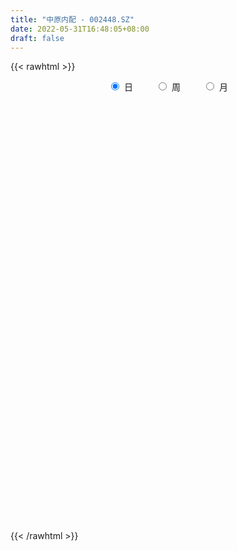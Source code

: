 ```yaml
---
title: "中原内配 - 002448.SZ"
date: 2022-05-31T16:48:05+08:00
draft: false
---
```

{{< rawhtml >}}
    <div style="text-align: center">
        <label style="padding: 1rem;"><input style="margin-right: .5rem" type="radio" name="period" value="D" checked onclick="period_change(this)">日</label>
        <label style="padding: 1rem;"><input style="margin-right: .5rem" type="radio" name="period" value="W" onclick="period_change(this)">周</label>
        <label style="padding: 1rem;"><input style="margin-right: .5rem" type="radio" name="period" value="M" onclick="period_change(this)">月</label>
    </div>
    <div id="chart" style="height: 700px;"></div> 
    <script type="text/javascript">
        const D_v = [170166.49,195827.39,157879.52,172459.67,117859.0,139018.5,114030.0,101860.5,233505.04,159998.0,133492.01,107976.0,160895.0,169553.25,97670.03,104440.75,107879.78,259539.83,250531.78,134798.5,343352.27,339233.82,234837.28,161392.0,109259.55,195795.0,212160.15,166323.0,152571.7,380926.62,392009.03,482786.5,294222.04,532251.53,398313.11,669943.08,460925.1,201376.27,438871.6,451390.33,309302.6,189848.89,170981.93,248637.83,503978.0,350108.5,267398.6,190591.0,193127.69,145007.78,122479.0,129875.55,122650.0,128114.05,209672.5,260903.0,601210.14,426996.46,417344.98,272239.68,202504.1,174500.78,193798.55,127656.3,142556.0,115694.5,182094.5,168351.0,146331.0,185793.83,204900.0,184841.0,235199.0,249228.0,274553.0,365503.5,319994.47,182629.27,169109.11,191088.05,200109.0,158191.5,144524.5,104704.55,234925.3,542250.72,412794.32,501688.99,600091.83,348655.0,191176.3,185017.0,366580.3,420137.27,332351.5,221972.49,294953.55,356985.61,330888.43,257566.04,403112.5,380706.9,410682.59,359201.38,249554.29,244769.48,233740.0,180556.0,201592.6,282300.22,318114.96,225234.51,206681.78,317977.37,497195.22,312613.12,349858.06,274100.0,256651.48,295832.59,368912.66,316415.0,608472.67,533112.5699999999,378337.65,382247.05,435776.49,515174.63,349670.93,237826.59,530743.1800000001,274659.6,282549.55,335192.33,429137.36,316127.3,232678.02,156386.04,192081.4,133759.3,126865.31,113869.28,84021.1,94392.5,130573.5,100690.5,258611.35,143333.5,125600.0,102598.99,65264.12,55869.03,86242.17,95228.5,123869.79,91477.78,71752.28,92516.0,58606.73,63494.99,65859.0,76861.53,57558.5,81428.81,78927.51,68807.1,116808.6,88641.0,51101.22,83834.02,53475.0,55923.5,65836.0,42438.52,52077.0,36015.0,39446.52,43608.6,35125.0,26414.0,34676.0,53650.5,42929.5,132282.5,71865.0,84909.53,153050.51,63188.53,76638.51,118414.51,61690.5,49221.77,71012.5,53171.14,86173.0,85284.14,44845.71,42994.29,32982.0,71087.07,50504.0,52553.0,55606.0,49803.0,34362.03,74160.93,42908.0,46523.5,31962.5,24887.79,29087.0,57168.14,50101.64,36879.95,42987.0,37807.0,49023.52,32445.5,105105.57,46408.0,55057.7,375853.5,278468.87,125500.82,125160.52,192188.25,151474.16,122071.0,213622.47,151266.5,187717.0,114284.45,107447.0,186814.5,142976.0,168886.5,149224.45,153502.0,86415.0,91175.0,92317.05,151033.5,118106.0,114961.0,148723.0,255941.56,191002.0,116122.0,116630.0,242094.62]
const D_histogram = [0.0,0.0043906553,0.0025118051,-0.000695848,-0.0033094245,0.002118008,-0.000244124,-0.0023545343,0.0089871749,0.0130907904,0.0149207883,0.0114305455,0.0148011093,0.0197534343,0.0235099243,0.0218757276,0.0112506977,0.0234419547,0.0211808767,0.0131224923,0.0222446459,0.0345863865,0.0335422354,0.0349353561,0.0230253944,0.0224944779,0.0156705792,0.0033098348,-0.0003936908,0.0066294159,0.0123343756,0.0245440901,0.0197132121,0.0235552321,0.0115183354,0.0309768875,0.0359003396,0.0352026128,0.0264707456,0.0239496444,0.0056154294,-0.0025365286,-0.0070642081,-0.012257694,-0.0182064821,-0.0434206368,-0.0582293887,-0.0656072201,-0.0716202639,-0.0654504318,-0.0633060466,-0.0540802088,-0.0446052876,-0.0315402123,-0.010456138,0.0101054227,0.044554818,0.0666560962,0.0822600121,0.076831621,0.0710935705,0.05828025,0.0275312641,0.0100640731,-0.007758275,-0.0191076791,-0.0155506365,-0.0085451346,-0.0035550289,0.0031092618,0.0047228696,0.0049899848,0.0114077117,-0.0054853242,-0.0035440231,0.0088322336,0.0136782947,0.0109666543,0.008102383,0.0020832452,-0.0087933998,-0.025315306,-0.0425372181,-0.0464345957,-0.0435848022,-0.0142198827,0.0117501341,0.045691299,0.0533891081,0.0332638709,0.018376876,0.0017680365,-0.0214351551,-0.0047485195,0.0086347735,0.0134827508,0.0120579121,0.0220648431,0.0227076999,0.0212249411,0.0369463628,0.0497791478,0.0504425691,0.0414141926,0.0209464863,0.0153938685,-0.0022522747,-0.0284627621,-0.0490296953,-0.0431714512,-0.058611542,-0.0679509113,-0.0696311243,-0.0547767641,-0.034679933,-0.0339696949,-0.0351595796,-0.0329306764,-0.0260480237,-0.0108063327,-0.000034196,0.013115485,0.0315033803,0.0240589885,0.0224568372,0.0226347628,0.0296110797,0.0321190005,0.0239634224,0.015240671,-0.0068167587,-0.0150004535,-0.0350849973,-0.0493705758,-0.0834107883,-0.1176474422,-0.1307990384,-0.1329382661,-0.1335036094,-0.1231759048,-0.1011758884,-0.0861842792,-0.0685167378,-0.0588764452,-0.0597440583,-0.0478708735,-0.023419895,-0.0101827268,-0.0078357467,-0.0092288156,-0.0026611872,-0.0003766415,0.0067625694,0.0133640447,0.0281864311,0.0339185593,0.0380425314,0.0300066474,0.0236365374,0.0205050912,0.0239882337,0.0249982397,0.0217955028,0.026281343,0.0238039991,0.0170378788,0.0002413752,-0.0117512018,-0.0149719035,-0.0335514342,-0.0396473121,-0.0489959376,-0.0431889875,-0.0306414964,-0.010628027,0.0060201143,0.0158434292,0.0119035373,0.0141946019,0.0170477722,0.0258084262,0.0281810562,0.0321047788,0.0469326611,0.0511181958,0.0553173348,0.0540733824,0.0519124782,0.0491718055,0.0537574629,0.0549140905,0.0524593228,0.040730177,0.0281772961,-0.0002524811,-0.0269318516,-0.0338233721,-0.0342556627,-0.043302229,-0.0661095989,-0.0662013946,-0.0550906933,-0.0431589522,-0.0357069492,-0.0269047858,-0.0131892341,-0.0053792929,0.0053519194,0.0109576155,0.0155846094,0.0199582733,0.0258129211,0.031591901,0.0395012124,0.0361157678,0.0372333237,0.0276281175,0.0251443517,0.032302474,0.0373969608,0.0402075276,0.0738946105,0.0892622504,0.0819277484,0.0701343899,0.0636628032,0.0332793554,0.0015506725,-0.0153215559,-0.038555248,-0.0478777661,-0.049159558,-0.0471368704,-0.0366598307,-0.0283693785,-0.0160757869,-0.0197498614,-0.016601952,-0.0239833974,-0.0190157053,-0.0135448301,0.0015581592,0.0123304464,0.0255391186,0.0203789412,0.0390292972,0.0357991043,0.0323440554,0.0282172951,0.0161634182]
const D_fast = [0.0,0.0054883191,0.0042374202,0.0008558051,-0.0025851276,0.003371807,0.0009486439,-0.0017504,0.011838103,0.019214416,0.024774611,0.0241420047,0.0312128458,0.0411035293,0.0507375005,0.0545722357,0.0467598802,0.0648116259,0.067845767,0.0630680057,0.0777513208,0.098739658,0.1060810657,0.1162080254,0.1100544124,0.1151471154,0.1122408615,0.1007075758,0.0969056274,0.1055860881,0.1143746418,0.1327203788,0.1328178037,0.1425486318,0.1333913189,0.160594093,0.17449263,0.1825955564,0.1804813755,0.1839476854,0.1670173278,0.1582312376,0.1519375061,0.1436795968,0.133179188,0.0971098742,0.0677437751,0.0439641387,0.0200460289,0.0098532531,-0.0038288734,-0.0081230878,-0.0097994884,-0.0046194663,0.0138505735,0.0369384899,0.0825265897,0.121291892,0.1574608109,0.1712403251,0.1832756672,0.1850324092,0.1611662394,0.1462150666,0.1264531498,0.1103268258,0.1099962093,0.1148654276,0.1189667761,0.1264083822,0.1292027074,0.1307173188,0.1399869736,0.1217226067,0.122777902,0.1373622171,0.1456278518,0.145657875,0.1448191994,0.139320873,0.126245878,0.1033951454,0.0755389287,0.0600329022,0.0519864951,0.077796444,0.1067039943,0.152067984,0.1731130701,0.1613038006,0.1510110247,0.1348441943,0.1062822139,0.1217817197,0.1373237061,0.1455423711,0.1471320104,0.1626551522,0.1689749339,0.1727984104,0.1977564229,0.2230339948,0.2363080583,0.2376332299,0.2224021452,0.2206979946,0.2024887826,0.1691626048,0.1363382478,0.131403629,0.1013106527,0.0749835556,0.0558955615,0.0570557307,0.0684825786,0.0607003929,0.0507206134,0.0447168475,0.0450874942,0.0576276021,0.0683911897,0.084819742,0.1110834824,0.1096538377,0.1136658956,0.119502512,0.1338815988,0.1444192697,0.1422545472,0.1373419635,0.1135803442,0.101646536,0.0727907429,0.0461625204,-0.0087303892,-0.0723789036,-0.1182302594,-0.1536040537,-0.1875452993,-0.2080115709,-0.2113055265,-0.2178599872,-0.2173216303,-0.2224004489,-0.2382040766,-0.2382986102,-0.2197026054,-0.209011119,-0.2086230755,-0.2123233483,-0.2064210168,-0.2042306315,-0.1954007782,-0.1854582917,-0.1635892976,-0.1493775295,-0.1357429246,-0.1362771467,-0.1367381224,-0.1347432957,-0.1252630948,-0.1180035289,-0.1157573901,-0.1047012142,-0.1012275582,-0.1037342089,-0.1204703687,-0.1354007462,-0.1423644237,-0.1693318129,-0.1853395189,-0.2069371287,-0.2119274256,-0.2070403086,-0.1896838459,-0.171530676,-0.1577465039,-0.1587105114,-0.1528707964,-0.145755683,-0.1305429225,-0.1211250284,-0.1091751111,-0.0826140635,-0.0656489798,-0.0476205072,-0.035346114,-0.0245288986,-0.0149766199,0.0030484032,0.0179335535,0.0285936165,0.0270470149,0.021538458,-0.0069544394,-0.0403667728,-0.0557141364,-0.0647103427,-0.0845824663,-0.1239172358,-0.1405593802,-0.1432213523,-0.1420793492,-0.1435540835,-0.1414781165,-0.1310598733,-0.1245947554,-0.1125255633,-0.1041804633,-0.095657317,-0.0862940848,-0.0739862068,-0.0603092515,-0.042524637,-0.0368811397,-0.0264552528,-0.0291534297,-0.0253511076,-0.0101173668,0.0043263603,0.017188809,0.0693495445,0.107032747,0.120180182,0.1259204211,0.1353645352,0.1133009262,0.0819599115,0.0612572941,0.0283847899,0.0070928304,-0.0064788511,-0.016240381,-0.014928299,-0.0137301914,-0.0054555465,-0.0140670864,-0.015069665,-0.0284469598,-0.028233194,-0.0261485264,-0.0106559973,0.0031989016,0.0227923534,0.0227269113,0.0511345916,0.0568541748,0.0614851397,0.0644127032,0.0563996809]
const D_slow = [0.0,0.0010976638,0.0017256151,0.0015516531,0.000724297,0.001253799,0.001192768,0.0006041344,0.0028509281,0.0061236257,0.0098538227,0.0127114591,0.0164117365,0.021350095,0.0272275761,0.032696508,0.0355091825,0.0413696711,0.0466648903,0.0499455134,0.0555066749,0.0641532715,0.0725388303,0.0812726694,0.087029018,0.0926526374,0.0965702822,0.097397741,0.0972993182,0.0989566722,0.1020402661,0.1081762887,0.1131045917,0.1189933997,0.1218729835,0.1296172054,0.1385922903,0.1473929435,0.1540106299,0.159998041,0.1614018984,0.1607677662,0.1590017142,0.1559372907,0.1513856702,0.140530511,0.1259731638,0.1095713588,0.0916662928,0.0753036849,0.0594771732,0.045957121,0.0348057991,0.0269207461,0.0243067115,0.0268330672,0.0379717717,0.0546357958,0.0752007988,0.0944087041,0.1121820967,0.1267521592,0.1336349752,0.1361509935,0.1342114248,0.129434505,0.1255468458,0.1234105622,0.122521805,0.1232991204,0.1244798378,0.125727334,0.1285792619,0.1272079309,0.1263219251,0.1285299835,0.1319495572,0.1346912207,0.1367168165,0.1372376278,0.1350392778,0.1287104513,0.1180761468,0.1064674979,0.0955712973,0.0920163267,0.0949538602,0.1063766849,0.119723962,0.1280399297,0.1326341487,0.1330761578,0.127717369,0.1265302392,0.1286889326,0.1320596203,0.1350740983,0.1405903091,0.146267234,0.1515734693,0.16081006,0.173254847,0.1858654892,0.1962190374,0.2014556589,0.2053041261,0.2047410574,0.1976253669,0.1853679431,0.1745750802,0.1599221947,0.1429344669,0.1255266858,0.1118324948,0.1031625116,0.0946700878,0.0858801929,0.0776475239,0.0711355179,0.0684339348,0.0684253857,0.071704257,0.0795801021,0.0855948492,0.0912090585,0.0968677492,0.1042705191,0.1123002692,0.1182911248,0.1221012926,0.1203971029,0.1166469895,0.1078757402,0.0955330962,0.0746803992,0.0452685386,0.012568779,-0.0206657875,-0.0540416899,-0.0848356661,-0.1101296382,-0.131675708,-0.1488048924,-0.1635240037,-0.1784600183,-0.1904277367,-0.1962827104,-0.1988283921,-0.2007873288,-0.2030945327,-0.2037598295,-0.2038539899,-0.2021633476,-0.1988223364,-0.1917757286,-0.1832960888,-0.173785456,-0.1662837941,-0.1603746598,-0.155248387,-0.1492513285,-0.1430017686,-0.1375528929,-0.1309825572,-0.1250315574,-0.1207720877,-0.1207117439,-0.1236495444,-0.1273925202,-0.1357803788,-0.1456922068,-0.1579411912,-0.1687384381,-0.1763988122,-0.1790558189,-0.1775507903,-0.173589933,-0.1706140487,-0.1670653982,-0.1628034552,-0.1563513486,-0.1493060846,-0.1412798899,-0.1295467246,-0.1167671757,-0.102937842,-0.0894194964,-0.0764413768,-0.0641484254,-0.0507090597,-0.0369805371,-0.0238657064,-0.0136831621,-0.0066388381,-0.0067019584,-0.0134349212,-0.0218907643,-0.03045468,-0.0412802372,-0.0578076369,-0.0743579856,-0.0881306589,-0.098920397,-0.1078471343,-0.1145733307,-0.1178706392,-0.1192154625,-0.1178774826,-0.1151380788,-0.1112419264,-0.1062523581,-0.0997991278,-0.0919011526,-0.0820258495,-0.0729969075,-0.0636885766,-0.0567815472,-0.0504954593,-0.0424198408,-0.0330706006,-0.0230187187,-0.004545066,0.0177704966,0.0382524337,0.0557860311,0.0717017319,0.0800215708,0.0804092389,0.07657885,0.0669400379,0.0549705964,0.0426807069,0.0308964893,0.0217315317,0.0146391871,0.0106202403,0.005682775,0.001532287,-0.0044635624,-0.0092174887,-0.0126036962,-0.0122141564,-0.0091315448,-0.0027467652,0.0023479701,0.0121052944,0.0210550705,0.0291410843,0.0361954081,0.0402362627]
const D_data = [['2021-05-20', 5.613, 5.6818, 5.5835, 5.7506],['2021-05-21', 5.6818, 5.7506, 5.6032, 5.7801],['2021-05-24', 5.7113, 5.6818, 5.6523, 5.7506],['2021-05-25', 5.6622, 5.6523, 5.5639, 5.731],['2021-05-26', 5.6917, 5.6425, 5.6032, 5.7015],['2021-05-27', 5.6818, 5.7506, 5.613, 5.7703],['2021-05-28', 5.7408, 5.6622, 5.6425, 5.7605],['2021-05-31', 5.6327, 5.6523, 5.6032, 5.7211],['2021-06-01', 5.6523, 5.8489, 5.6032, 5.9276],['2021-06-02', 5.8391, 5.8096, 5.7703, 5.8883],['2021-06-03', 5.8391, 5.8096, 5.7605, 5.9079],['2021-06-04', 5.7998, 5.7506, 5.7015, 5.8195],['2021-06-07', 5.7605, 5.8489, 5.6917, 5.8981],['2021-06-08', 5.8489, 5.9079, 5.8195, 5.9767],['2021-06-09', 5.9276, 5.9374, 5.8489, 5.9571],['2021-06-10', 5.8883, 5.8981, 5.8195, 5.9472],['2021-06-11', 5.8981, 5.7703, 5.7605, 5.9472],['2021-06-15', 5.82, 6.08, 5.72, 6.16],['2021-06-16', 6.08, 5.95, 5.92, 6.21],['2021-06-17', 6.02, 5.87, 5.83, 6.04],['2021-06-18', 5.84, 6.11, 5.81, 6.21],['2021-06-21', 6.2, 6.24, 6.12, 6.38],['2021-06-22', 6.22, 6.14, 6.09, 6.29],['2021-06-23', 6.18, 6.21, 6.08, 6.25],['2021-06-24', 6.15, 6.05, 6.04, 6.17],['2021-06-25', 6.06, 6.19, 6.01, 6.25],['2021-06-28', 6.24, 6.12, 6.05, 6.25],['2021-06-29', 6.1, 6.02, 6.0, 6.17],['2021-06-30', 6.02, 6.1, 5.96, 6.12],['2021-07-01', 6.09, 6.26, 6.05, 6.36],['2021-07-02', 6.23, 6.3, 6.12, 6.41],['2021-07-05', 6.43, 6.46, 6.31, 6.64],['2021-07-06', 6.38, 6.3, 6.19, 6.38],['2021-07-07', 6.26, 6.44, 6.22, 6.55],['2021-07-08', 6.41, 6.25, 6.16, 6.51],['2021-07-09', 6.22, 6.7, 6.18, 6.77],['2021-07-12', 6.65, 6.63, 6.57, 6.87],['2021-07-13', 6.57, 6.62, 6.53, 6.69],['2021-07-14', 6.57, 6.54, 6.37, 6.76],['2021-07-15', 6.51, 6.63, 6.45, 6.73],['2021-07-16', 6.55, 6.41, 6.39, 6.57],['2021-07-19', 6.42, 6.49, 6.36, 6.51],['2021-07-20', 6.42, 6.52, 6.39, 6.55],['2021-07-21', 6.49, 6.5, 6.43, 6.57],['2021-07-22', 6.57, 6.47, 6.43, 6.8],['2021-07-23', 6.47, 6.14, 6.04, 6.51],['2021-07-26', 6.14, 6.14, 6.01, 6.23],['2021-07-27', 6.13, 6.14, 6.1, 6.28],['2021-07-28', 6.12, 6.08, 5.94, 6.21],['2021-07-29', 6.12, 6.19, 6.07, 6.2],['2021-07-30', 6.14, 6.12, 6.05, 6.22],['2021-08-02', 6.08, 6.2, 6.08, 6.23],['2021-08-03', 6.19, 6.22, 6.16, 6.34],['2021-08-04', 6.22, 6.3, 6.19, 6.34],['2021-08-05', 6.3, 6.48, 6.28, 6.5],['2021-08-06', 6.49, 6.59, 6.38, 6.61],['2021-08-09', 6.58, 6.94, 6.58, 7.1],['2021-08-10', 6.88, 6.99, 6.8, 7.09],['2021-08-11', 7.0, 7.08, 6.91, 7.35],['2021-08-12', 7.13, 6.92, 6.8, 7.13],['2021-08-13', 6.92, 6.96, 6.85, 7.03],['2021-08-16', 6.9, 6.89, 6.83, 7.0],['2021-08-17', 6.97, 6.6, 6.59, 6.97],['2021-08-18', 6.6, 6.67, 6.59, 6.7],['2021-08-19', 6.7, 6.59, 6.5, 6.7],['2021-08-20', 6.62, 6.6, 6.49, 6.65],['2021-08-23', 6.61, 6.77, 6.58, 6.8],['2021-08-24', 6.77, 6.85, 6.76, 6.96],['2021-08-25', 6.85, 6.87, 6.77, 6.91],['2021-08-26', 6.85, 6.94, 6.82, 7.02],['2021-08-27', 6.91, 6.92, 6.87, 7.1],['2021-08-30', 6.88, 6.93, 6.86, 6.99],['2021-08-31', 6.93, 7.05, 6.79, 7.07],['2021-09-01', 7.05, 6.75, 6.71, 7.08],['2021-09-02', 6.82, 6.96, 6.68, 7.25],['2021-09-03', 6.92, 7.15, 6.9, 7.24],['2021-09-06', 7.2, 7.13, 7.03, 7.45],['2021-09-07', 7.13, 7.07, 7.0, 7.13],['2021-09-08', 7.08, 7.08, 7.01, 7.13],['2021-09-09', 7.02, 7.04, 6.89, 7.08],['2021-09-10', 7.04, 6.95, 6.95, 7.18],['2021-09-13', 6.91, 6.81, 6.79, 6.93],['2021-09-14', 6.82, 6.7, 6.68, 6.89],['2021-09-15', 6.68, 6.79, 6.63, 6.86],['2021-09-16', 6.81, 6.85, 6.78, 7.1],['2021-09-17', 6.86, 7.26, 6.86, 7.32],['2021-09-22', 7.26, 7.38, 7.2, 7.47],['2021-09-23', 7.4, 7.68, 7.38, 7.81],['2021-09-24', 7.63, 7.52, 7.5, 8.04],['2021-09-27', 7.73, 7.19, 7.03, 7.73],['2021-09-28', 7.29, 7.2, 7.02, 7.29],['2021-09-29', 7.1, 7.12, 6.96, 7.27],['2021-09-30', 7.09, 6.94, 6.9, 7.3],['2021-10-08', 6.93, 7.43, 6.93, 7.43],['2021-10-11', 7.41, 7.49, 7.3, 7.66],['2021-10-12', 7.48, 7.46, 7.31, 7.67],['2021-10-13', 7.46, 7.42, 7.3, 7.64],['2021-10-14', 7.35, 7.62, 7.21, 7.63],['2021-10-15', 7.56, 7.57, 7.33, 7.66],['2021-10-18', 7.56, 7.58, 7.49, 7.65],['2021-10-19', 7.58, 7.88, 7.57, 7.92],['2021-10-20', 7.84, 7.98, 7.69, 8.01],['2021-10-21', 7.97, 7.93, 7.82, 8.1],['2021-10-22', 7.88, 7.85, 7.71, 8.02],['2021-10-25', 7.76, 7.68, 7.57, 7.82],['2021-10-26', 7.68, 7.84, 7.63, 7.88],['2021-10-27', 7.78, 7.66, 7.58, 7.84],['2021-10-28', 7.63, 7.45, 7.35, 7.74],['2021-10-29', 7.47, 7.39, 7.29, 7.61],['2021-11-01', 7.39, 7.67, 7.29, 7.7],['2021-11-02', 7.64, 7.36, 7.19, 7.72],['2021-11-03', 7.38, 7.34, 7.09, 7.43],['2021-11-04', 7.33, 7.37, 7.25, 7.44],['2021-11-05', 7.37, 7.58, 7.29, 7.65],['2021-11-08', 7.74, 7.72, 7.43, 7.91],['2021-11-09', 7.61, 7.52, 7.49, 7.71],['2021-11-10', 7.52, 7.48, 7.23, 7.73],['2021-11-11', 7.4, 7.51, 7.37, 7.6],['2021-11-12', 7.49, 7.58, 7.4, 7.61],['2021-11-15', 7.6, 7.74, 7.58, 7.76],['2021-11-16', 7.7, 7.76, 7.64, 7.87],['2021-11-17', 7.72, 7.87, 7.66, 7.9],['2021-11-18', 7.86, 8.05, 7.82, 8.22],['2021-11-19', 7.99, 7.79, 7.35, 7.99],['2021-11-22', 7.7, 7.87, 7.52, 7.88],['2021-11-23', 7.84, 7.92, 7.76, 7.99],['2021-11-24', 7.9, 8.06, 7.85, 8.15],['2021-11-25', 8.02, 8.07, 7.91, 8.3],['2021-11-26', 7.98, 7.96, 7.81, 8.16],['2021-11-29', 7.83, 7.94, 7.78, 8.0],['2021-11-30', 7.99, 7.71, 7.59, 8.14],['2021-12-01', 7.7, 7.81, 7.68, 7.9],['2021-12-02', 7.75, 7.58, 7.57, 7.93],['2021-12-03', 7.61, 7.54, 7.48, 7.78],['2021-12-06', 7.5, 7.12, 7.05, 7.55],['2021-12-07', 7.12, 6.86, 6.81, 7.26],['2021-12-08', 6.88, 6.9, 6.85, 7.03],['2021-12-09', 6.91, 6.89, 6.87, 6.98],['2021-12-10', 6.88, 6.79, 6.78, 6.95],['2021-12-13', 6.79, 6.84, 6.77, 6.86],['2021-12-14', 6.85, 6.97, 6.8, 6.97],['2021-12-15', 6.98, 6.89, 6.88, 7.0],['2021-12-16', 6.87, 6.93, 6.84, 6.93],['2021-12-17', 6.93, 6.83, 6.83, 6.93],['2021-12-20', 6.8, 6.65, 6.63, 6.86],['2021-12-21', 6.65, 6.77, 6.61, 6.78],['2021-12-22', 6.9, 6.97, 6.89, 7.19],['2021-12-23', 6.85, 6.89, 6.83, 6.96],['2021-12-24', 6.89, 6.76, 6.75, 6.95],['2021-12-27', 6.7, 6.68, 6.55, 6.73],['2021-12-28', 6.65, 6.76, 6.62, 6.77],['2021-12-29', 6.76, 6.7, 6.69, 6.77],['2021-12-30', 6.7, 6.76, 6.68, 6.82],['2021-12-31', 6.76, 6.77, 6.74, 6.83],['2022-01-04', 6.78, 6.92, 6.77, 6.93],['2022-01-05', 6.91, 6.86, 6.7, 6.91],['2022-01-06', 6.86, 6.87, 6.81, 6.9],['2022-01-07', 6.87, 6.71, 6.7, 6.91],['2022-01-10', 6.71, 6.69, 6.61, 6.74],['2022-01-11', 6.7, 6.7, 6.69, 6.81],['2022-01-12', 6.71, 6.78, 6.7, 6.8],['2022-01-13', 6.79, 6.76, 6.74, 6.84],['2022-01-14', 6.75, 6.7, 6.68, 6.79],['2022-01-17', 6.68, 6.8, 6.67, 6.81],['2022-01-18', 6.81, 6.72, 6.69, 6.85],['2022-01-19', 6.69, 6.64, 6.62, 6.75],['2022-01-20', 6.64, 6.44, 6.41, 6.66],['2022-01-21', 6.4, 6.4, 6.28, 6.49],['2022-01-24', 6.41, 6.44, 6.32, 6.47],['2022-01-25', 6.48, 6.15, 6.14, 6.48],['2022-01-26', 6.2, 6.19, 6.1, 6.23],['2022-01-27', 6.16, 6.05, 6.04, 6.19],['2022-01-28', 6.08, 6.17, 6.03, 6.22],['2022-02-07', 6.24, 6.25, 6.18, 6.3],['2022-02-08', 6.23, 6.39, 6.2, 6.4],['2022-02-09', 6.35, 6.42, 6.35, 6.43],['2022-02-10', 6.39, 6.39, 6.34, 6.42],['2022-02-11', 6.39, 6.22, 6.21, 6.39],['2022-02-14', 6.22, 6.28, 6.19, 6.34],['2022-02-15', 6.32, 6.29, 6.23, 6.32],['2022-02-16', 6.3, 6.39, 6.3, 6.39],['2022-02-17', 6.37, 6.34, 6.29, 6.41],['2022-02-18', 6.3, 6.38, 6.26, 6.39],['2022-02-21', 6.3, 6.58, 6.26, 6.6],['2022-02-22', 6.58, 6.52, 6.48, 6.58],['2022-02-23', 6.57, 6.57, 6.49, 6.62],['2022-02-24', 6.55, 6.54, 6.42, 6.65],['2022-02-25', 6.6, 6.55, 6.52, 6.63],['2022-02-28', 6.6, 6.56, 6.47, 6.62],['2022-03-01', 6.6, 6.69, 6.55, 6.74],['2022-03-02', 6.67, 6.7, 6.64, 6.72],['2022-03-03', 6.71, 6.69, 6.67, 6.77],['2022-03-04', 6.69, 6.57, 6.53, 6.69],['2022-03-07', 6.54, 6.52, 6.5, 6.59],['2022-03-08', 6.52, 6.22, 6.21, 6.54],['2022-03-09', 6.23, 6.08, 5.86, 6.26],['2022-03-10', 6.18, 6.21, 6.17, 6.24],['2022-03-11', 6.14, 6.24, 6.02, 6.25],['2022-03-14', 6.2, 6.07, 6.07, 6.24],['2022-03-15', 6.08, 5.76, 5.75, 6.1],['2022-03-16', 5.86, 5.92, 5.72, 5.95],['2022-03-17', 5.99, 6.03, 5.99, 6.12],['2022-03-18', 6.0, 6.05, 5.96, 6.09],['2022-03-21', 6.08, 6.0, 5.95, 6.09],['2022-03-22', 6.01, 6.02, 5.94, 6.06],['2022-03-23', 6.02, 6.11, 5.95, 6.17],['2022-03-24', 6.06, 6.07, 6.05, 6.16],['2022-03-25', 6.05, 6.14, 6.05, 6.14],['2022-03-28', 6.13, 6.11, 6.06, 6.14],['2022-03-29', 6.12, 6.12, 6.09, 6.15],['2022-03-30', 6.12, 6.14, 6.1, 6.15],['2022-03-31', 6.14, 6.19, 6.09, 6.23],['2022-04-01', 6.18, 6.23, 6.17, 6.29],['2022-04-06', 6.24, 6.31, 6.21, 6.32],['2022-04-07', 6.3, 6.2, 6.19, 6.3],['2022-04-08', 6.2, 6.27, 6.11, 6.28],['2022-04-11', 6.25, 6.13, 6.1, 6.33],['2022-04-12', 6.15, 6.2, 6.06, 6.23],['2022-04-13', 6.2, 6.35, 6.17, 6.44],['2022-04-14', 6.36, 6.38, 6.32, 6.4],['2022-04-15', 6.36, 6.4, 6.29, 6.46],['2022-04-18', 6.41, 6.93, 6.41, 6.97],['2022-04-19', 6.93, 6.9, 6.73, 6.94],['2022-04-20', 6.81, 6.71, 6.69, 6.89],['2022-04-21', 6.71, 6.67, 6.58, 6.81],['2022-04-22', 6.59, 6.75, 6.52, 6.76],['2022-04-25', 6.69, 6.4, 6.3, 6.72],['2022-04-26', 6.41, 6.24, 5.88, 6.49],['2022-04-27', 6.17, 6.3, 5.85, 6.36],['2022-04-28', 6.3, 6.1, 5.91, 6.3],['2022-04-29', 5.99, 6.16, 5.96, 6.26],['2022-05-05', 6.08, 6.2, 6.04, 6.23],['2022-05-06', 6.08, 6.21, 5.99, 6.21],['2022-05-09', 6.61, 6.32, 6.2, 6.61],['2022-05-10', 6.3, 6.32, 6.2, 6.34],['2022-05-11', 6.28, 6.41, 6.26, 6.5],['2022-05-12', 6.36, 6.22, 6.16, 6.44],['2022-05-13', 6.21, 6.29, 6.02, 6.33],['2022-05-16', 6.35, 6.13, 6.11, 6.36],['2022-05-17', 6.06, 6.26, 6.06, 6.29],['2022-05-18', 6.26, 6.28, 6.22, 6.34],['2022-05-19', 6.17, 6.45, 6.11, 6.47],['2022-05-20', 6.49, 6.47, 6.42, 6.55],['2022-05-23', 6.47, 6.58, 6.46, 6.63],['2022-05-24', 6.55, 6.39, 6.36, 6.67],['2022-05-25', 6.44, 6.75, 6.4, 6.77],['2022-05-26', 6.69, 6.55, 6.55, 6.78],['2022-05-27', 6.57, 6.56, 6.47, 6.61],['2022-05-30', 6.55, 6.56, 6.49, 6.61],['2022-05-31', 6.81, 6.44, 6.36, 6.81]]
const W_v = [380393.33,266479.82,289437.15,247762.38,300855.12,389129.47,332538.54,445334.04,914814.9600000001,506544.75,274461.81,476569.6600000001,253676.68,202378.67,236321.24,191637.77,253183.54,225550.6,124512.9,150573.56,187210.55,120549.1,97164.95,104946.87,180948.05,135131.29,171150.44,142201.19,164410.29,174631.36,40878.06,443594.93,378228.65,263002.99,209150.6,145371.35,102894.75,116787.9,155287.17,114930.15,52556.99,102377.38,101788.71,145697.52,111262.85,91340.92,126093.64,122883.8,84124.6,76265.86,77200.21,173334.05,146627.7,96202.56,86236.65,61141.9,78178.28,33360.0,49220.43,92071.18,615942.72,342331.78,202856.07,192878.02,113423.1,105813.5,229764.02,296088.92,263133.39,106996.63,708985.3500000001,328418.16,263615.73,260232.65,148177.14,379649.5699999999,240551.67,245916.28,193360.5,249117.76,477892.01,709152.3700000001,794057.28,700739.0700000001,523740.01,420162.58,791942.2,1002109.58,470488.23,358936.22,94871.28,270194.92,208473.85,138619.19,120623.09,116198.47,143948.85,181488.77,150528.37,167349.99,99140.22,76896.61,63798.89,96460.76,107078.98,63474.2,77860.68,276273.05,151347.0,130653.71,153332.17,301789.8199999999,16358.0,60440.5,484312.89,993283.13,311856.64,167249.65,166492.92,135571.47,74857.6,779443.8700000001,591554.39,501856.13,273215.58,243920.74,867666.3100000001,664952.13,262989.95,318923.86,303908.65,398620.66,1571237.24,538411.28,398373.9,526029.3200000001,832032.6599999999,248749.48,270889.09,150621.7,169257.32,173618.37,123573.9,222075.57,317079.93,133423.33,931077.21,2316345.4500000002,502297.51,224720.0,399704.4300000001,972899.6,730110.78,813717.75,1008017.75,921410.1699999999,2427355.9099999997,1165235.6600000001,572011.1900000001,390774.71,403683.4,204947.26,170019.16,59006.83,39087.0,309743.76,386289.34,463422.81,598200.9,367497.87,684777.9099999999,695558.6200000001,584294.51,392917.51,218018.89,256776.98,269640.72,314603.85,279622.1,228917.56,179865.92,173641.12,65996.28,78778.78,210991.4,194692.43,604160.4399999999,622666.9,208191.38,286901.38,355687.23,671885.12,2155974.1399999997,807019.16,187753.53,807234.9299999999,882521.7000000001,701246.6899999999,736831.55,640438.8100000001,988222.38,1040517.65,1303990.5,2377516.2600000002,1861865.8999999999,1463555.1499999999,918604.0700000001,851215.1,1920295.3600000001,754206.1299999999,887470.33,1309324.5,1062929.8999999999,1184596.5699999998,1514575.1400000001,1091428.6000000001,420137.27,1537151.5799999998,1811269.4100000001,1110212.3700000001,1350308.8399999999,1690417.8799999999,2122745.4899999998,2061206.7499999998,1660971.25,1326410.1199999999,552907.49,758808.85,405202.81,379615.85,322380.75,434613.02,310169.74,213585.64,192795.0,505296.0700000001,376977.79,312468.28,262732.07,247757.46,193207.07,117673.95,288040.29,1097171.96,826151.13,221731.45,801403.45,539046.55,826749.5600000001,358724.62]
const W_histogram = [0.0,0.0047863248,0.0039379317,-0.0105792302,0.0006193059,0.0112016172,0.0250038564,0.0442301978,0.0932657518,0.0965797104,0.0804214421,0.0742541855,0.0344192842,0.015575793,-0.0340285819,-0.0499789712,-0.0761901378,-0.1288297187,-0.1459180149,-0.1640202095,-0.1521300425,-0.1552093213,-0.1396441896,-0.1122908891,-0.0930795569,-0.0827658256,-0.0574360036,-0.0526092585,-0.0374348257,-0.03025028,-0.0182024028,0.0280082492,0.0704133396,0.0799253019,0.0484008869,0.0453474846,0.0314779211,0.0186574236,-0.0036356501,-0.0283022444,-0.0351470363,-0.0381619184,-0.0283651097,-0.0241399169,-0.0546908698,-0.092746956,-0.1225347226,-0.1650380646,-0.1674369469,-0.1681233787,-0.1403288187,-0.1169054798,-0.0844389891,-0.0684525521,-0.0598271413,-0.0512811368,-0.0346218872,-0.0191282181,-0.0172782204,-0.0197807727,-0.0157411297,-0.0193023231,-0.0462167249,-0.0413309771,-0.0294261982,-0.0136790265,-0.0017742431,0.027128164,0.0268614839,0.0289099564,0.0619752771,0.0725484168,0.063447755,0.0538802489,0.0553244583,0.0743943783,0.0766348234,0.0801728852,0.0744494,0.0855023601,0.1044837578,0.129626442,0.15519225,0.1732666694,0.1731587294,0.1618717012,0.1868966517,0.1801406876,0.174647162,0.1291702165,0.0843919812,0.0306748347,-0.0174048897,-0.0472465978,-0.0627724988,-0.0799004166,-0.084807963,-0.0652234669,-0.0602985907,-0.0428316497,-0.039611182,-0.0325713176,-0.0308543285,-0.0287791105,-0.0370333238,-0.0481559437,-0.0461650264,-0.0341032337,-0.0125759759,0.0069940212,0.0143972934,0.0137601736,0.0111679218,0.0105558239,0.0767080902,0.061776345,0.0405520655,0.0232005141,0.007275938,-0.0050789344,-0.011448372,0.0097786349,0.0119401659,0.0248771697,0.0283828956,0.0374712631,0.067423272,0.072262989,0.0516716935,0.0173340724,-0.00654522,-0.0077714998,-0.015113439,0.0050312809,-0.0013063435,0.0113199683,0.0060950147,-0.0069699823,-0.0118803286,-0.0163472625,-0.0171696946,-0.0168636398,-0.0139707855,-0.0077256691,-0.0083428659,-0.0045498011,0.0438429929,0.0389362959,0.0298982205,0.0186763238,0.0216859404,0.0409325007,0.0360112117,0.0449762359,0.0614406658,0.087250313,0.1217561711,0.1157133502,0.0899563066,0.0623946921,0.0281059331,0.0107857686,-0.0194895149,-0.0380525175,-0.0388143148,-0.0220106029,-0.0151049189,-0.004060394,0.0190406953,0.0183350369,0.0378282149,0.0281004441,0.0174406559,-0.0171201472,-0.035958923,-0.0545314691,-0.0511431873,-0.0641605116,-0.0753425828,-0.0852418623,-0.0942493059,-0.1070332159,-0.1043264481,-0.083039607,-0.0610658998,-0.0346583266,-0.001129164,0.0049994186,-0.0001119221,0.0124676634,0.027298204,0.0395537293,0.0475864397,0.0367628244,0.0284014104,0.0332461878,0.0498038461,0.0520253501,0.0563091621,0.0571484108,0.0760760787,0.0886021578,0.0981717948,0.1236701043,0.1134994762,0.0825230753,0.0558961823,0.064534559,0.0882948317,0.0734995269,0.0785424184,0.0898325465,0.0768001324,0.0815779661,0.0938916404,0.0564622948,0.0579733073,0.061343857,0.0744978966,0.0456996147,0.0334934067,0.0201249645,0.0200846927,0.0258018874,-0.0028831836,-0.0726804671,-0.1140055921,-0.1420786897,-0.1549447958,-0.1617190777,-0.1607605295,-0.1731461585,-0.1883845127,-0.1863137677,-0.1660579767,-0.134449337,-0.106648141,-0.1047838712,-0.110100796,-0.1015201444,-0.0844471882,-0.0659448236,-0.0416225667,-0.0007927746,-0.0117435416,-0.0137052317,-0.0079841407,0.0086524235,0.0254951683,0.0281244004]
const W_fast = [0.0,0.005982906,0.0061189958,-0.0110429737,0.000310389,0.0136931045,0.0337463079,0.0640301987,0.1363821907,0.1638410768,0.1677881691,0.1801844588,0.1489543786,0.1340048356,0.0758933152,0.0474481831,0.0021894821,-0.0826575285,-0.1362253285,-0.1953325754,-0.221474919,-0.2633565282,-0.2827024439,-0.2834218657,-0.2874804227,-0.2978581478,-0.2868873267,-0.2952128962,-0.2893971698,-0.2897751942,-0.2822779176,-0.2290652033,-0.1690567781,-0.1395634902,-0.1589876836,-0.1507042148,-0.156704298,-0.1648604396,-0.1880624258,-0.2198045812,-0.2354361321,-0.2479914939,-0.2452859626,-0.2470957491,-0.2913194194,-0.3525622446,-0.4129836918,-0.4967465499,-0.541004669,-0.5837219455,-0.5910095902,-0.5968126212,-0.5854558778,-0.5865825788,-0.5929139534,-0.5971882331,-0.5891844553,-0.5784728407,-0.5809423981,-0.5883901436,-0.588285783,-0.5966725571,-0.6351411402,-0.6405881367,-0.6360399074,-0.6237124923,-0.6122512697,-0.5765668216,-0.5701181307,-0.560842169,-0.5122830291,-0.4835727852,-0.4768115083,-0.4729089522,-0.4576336281,-0.4199651135,-0.3985659626,-0.3749846796,-0.3620958147,-0.3296672646,-0.2845649275,-0.2270156328,-0.1626517623,-0.1012606755,-0.0580789332,-0.0288980361,0.0428510774,0.0811302851,0.11929855,0.1061141587,0.0824339186,0.0363854808,-0.016045466,-0.0576988236,-0.0889178493,-0.1260208712,-0.1521304083,-0.1488517789,-0.1590015504,-0.1522425218,-0.1589248496,-0.1600278147,-0.1660244077,-0.1711439673,-0.1886565116,-0.2118181173,-0.2213684567,-0.2178324724,-0.1994492086,-0.1781307061,-0.1671281107,-0.164325187,-0.1641254584,-0.1620986003,-0.0767693114,-0.0762569705,-0.0873432336,-0.0988946564,-0.113000248,-0.126624854,-0.1358563846,-0.112184719,-0.1070381466,-0.0878818503,-0.0772804005,-0.0588242173,-0.0120163904,0.0108890739,0.0032157018,-0.0267884012,-0.0523039987,-0.0554731534,-0.0665934523,-0.0451909122,-0.0518551225,-0.0363988186,-0.0401000185,-0.0549075111,-0.0627879396,-0.0713416891,-0.0764565449,-0.0803664,-0.080966242,-0.0766525429,-0.0793554562,-0.0766998417,-0.0173462994,-0.0125189224,-0.0140824428,-0.0206352585,-0.0122041568,0.0172755287,0.0213570427,0.0415661258,0.0733907222,0.1210129476,0.1859578485,0.2088433651,0.2055753982,0.1936124567,0.166350181,0.1517264587,0.1165787964,0.0885026644,0.0780372885,0.0893383497,0.0924678038,0.1024972303,0.1303584934,0.1342365942,0.163186826,0.1604841662,0.154184542,0.1153437021,0.0875151955,0.0553097822,0.0459122671,0.0168548149,-0.0131629019,-0.044372647,-0.0769424171,-0.1164846311,-0.1398594753,-0.1393325359,-0.1326253038,-0.1148823121,-0.0816354405,-0.0742570033,-0.0793963245,-0.0636998232,-0.0420447316,-0.019900774,0.0000285463,-0.0016043628,-0.0028654242,0.0102909,0.0392995199,0.0545273614,0.0728884639,0.0880148153,0.125961503,0.1606381215,0.1947507072,0.2511665427,0.2693707837,0.2590251516,0.2463723042,0.2711443206,0.3169783013,0.3205578782,0.3452363743,0.3789846391,0.385152258,0.4103245833,0.4461111677,0.4227973957,0.4388017351,0.4575082491,0.4892867628,0.4719133846,0.4680805283,0.4597433272,0.4647242286,0.4768918952,0.4474860283,0.359518628,0.2896921049,0.2260993349,0.1744970299,0.1272929785,0.0880613944,0.0323892257,-0.0299452566,-0.0744529535,-0.0957116567,-0.0977153512,-0.0965761905,-0.1209078886,-0.1537500123,-0.1705493968,-0.1745882377,-0.172572079,-0.1586554638,-0.1180238653,-0.1319105177,-0.1372985157,-0.1335734599,-0.1147737898,-0.091557253,-0.0818969207]
const W_slow = [0.0,0.0011965812,0.0021810641,-0.0004637434,-0.000308917,0.0024914873,0.0087424514,0.0198000009,0.0431164389,0.0672613664,0.087366727,0.1059302733,0.1145350944,0.1184290426,0.1099218971,0.0974271543,0.0783796199,0.0461721902,0.0096926865,-0.0313123659,-0.0693448765,-0.1081472069,-0.1430582543,-0.1711309766,-0.1944008658,-0.2150923222,-0.2294513231,-0.2426036377,-0.2519623441,-0.2595249141,-0.2640755148,-0.2570734525,-0.2394701176,-0.2194887922,-0.2073885704,-0.1960516993,-0.188182219,-0.1835178632,-0.1844267757,-0.1915023368,-0.2002890958,-0.2098295755,-0.2169208529,-0.2229558321,-0.2366285496,-0.2598152886,-0.2904489692,-0.3317084854,-0.3735677221,-0.4155985668,-0.4506807714,-0.4799071414,-0.5010168887,-0.5181300267,-0.5330868121,-0.5459070963,-0.5545625681,-0.5593446226,-0.5636641777,-0.5686093709,-0.5725446533,-0.5773702341,-0.5889244153,-0.5992571596,-0.6066137091,-0.6100334658,-0.6104770266,-0.6036949856,-0.5969796146,-0.5897521255,-0.5742583062,-0.556121202,-0.5402592633,-0.526789201,-0.5129580865,-0.4943594919,-0.475200786,-0.4551575647,-0.4365452147,-0.4151696247,-0.3890486853,-0.3566420748,-0.3178440123,-0.2745273449,-0.2312376626,-0.1907697373,-0.1440455744,-0.0990104025,-0.055348612,-0.0230560578,-0.0019580625,0.0057106461,0.0013594237,-0.0104522258,-0.0261453505,-0.0461204546,-0.0673224454,-0.0836283121,-0.0987029597,-0.1094108722,-0.1193136677,-0.1274564971,-0.1351700792,-0.1423648568,-0.1516231878,-0.1636621737,-0.1752034303,-0.1837292387,-0.1868732327,-0.1851247274,-0.181525404,-0.1780853606,-0.1752933802,-0.1726544242,-0.1534774017,-0.1380333154,-0.127895299,-0.1220951705,-0.120276186,-0.1215459196,-0.1244080126,-0.1219633539,-0.1189783124,-0.11275902,-0.1056632961,-0.0962954803,-0.0794396623,-0.0613739151,-0.0484559917,-0.0441224736,-0.0457587786,-0.0477016536,-0.0514800133,-0.0502221931,-0.050548779,-0.0477187869,-0.0461950332,-0.0479375288,-0.0509076109,-0.0549944266,-0.0592868502,-0.0635027602,-0.0669954566,-0.0689268738,-0.0710125903,-0.0721500406,-0.0611892923,-0.0514552184,-0.0439806632,-0.0393115823,-0.0338900972,-0.023656972,-0.0146541691,-0.0034101101,0.0119500564,0.0337626346,0.0642016774,0.0931300149,0.1156190916,0.1312177646,0.1382442479,0.14094069,0.1360683113,0.1265551819,0.1168516032,0.1113489525,0.1075727228,0.1065576243,0.1113177981,0.1159015573,0.1253586111,0.1323837221,0.1367438861,0.1324638493,0.1234741185,0.1098412513,0.0970554544,0.0810153265,0.0621796808,0.0408692153,0.0173068888,-0.0094514152,-0.0355330272,-0.056292929,-0.0715594039,-0.0802239856,-0.0805062765,-0.0792564219,-0.0792844024,-0.0761674866,-0.0693429356,-0.0594545033,-0.0475578934,-0.0383671873,-0.0312668346,-0.0229552877,-0.0105043262,0.0025020113,0.0165793019,0.0308664045,0.0498854242,0.0720359637,0.0965789124,0.1274964384,0.1558713075,0.1765020763,0.1904761219,0.2066097616,0.2286834696,0.2470583513,0.2666939559,0.2891520925,0.3083521256,0.3287466172,0.3522195273,0.366335101,0.3808284278,0.396164392,0.4147888662,0.4262137699,0.4345871216,0.4396183627,0.4446395359,0.4510900077,0.4503692118,0.4321990951,0.403697697,0.3681780246,0.3294418257,0.2890120562,0.2488219239,0.2055353842,0.1584392561,0.1118608142,0.07034632,0.0367339857,0.0100719505,-0.0161240173,-0.0436492163,-0.0690292524,-0.0901410495,-0.1066272554,-0.1170328971,-0.1172310907,-0.1201669761,-0.123593284,-0.1255893192,-0.1234262133,-0.1170524213,-0.1100213211]
const W_data = [['2017-07-21', 9.9374, 9.3561, 9.1311, 10.0124],['2017-07-28', 9.4124, 9.4311, 9.253, 9.5343],['2017-08-04', 9.4686, 9.3749, 9.2436, 9.5343],['2017-08-11', 9.3655, 9.1593, 9.1499, 9.4968],['2017-08-18', 9.1686, 9.4686, 9.1686, 9.6468],['2017-08-25', 9.4686, 9.5249, 9.3561, 9.8155],['2017-09-01', 9.5061, 9.6468, 9.4968, 9.7499],['2017-09-08', 9.6468, 9.8343, 9.6186, 10.003],['2017-09-15', 9.8061, 10.453, 9.8061, 10.7061],['2017-09-22', 10.4155, 10.1061, 10.0311, 10.5374],['2017-09-29', 10.0686, 9.9093, 9.7311, 10.1999],['2017-10-13', 9.9936, 10.0499, 9.9374, 10.678],['2017-10-20', 10.0499, 9.5624, 9.4499, 10.0968],['2017-10-27', 9.5718, 9.703, 9.553, 9.7874],['2017-11-03', 9.703, 9.1405, 9.0843, 9.7311],['2017-11-10', 9.1124, 9.3655, 9.1124, 9.5249],['2017-11-17', 9.328, 9.0843, 9.0468, 9.5249],['2017-11-24', 8.9905, 8.4655, 8.4187, 8.9905],['2017-12-01', 8.4655, 8.6155, 8.428, 8.6624],['2017-12-08', 8.6155, 8.3812, 8.1562, 8.6436],['2017-12-15', 8.4374, 8.6061, 8.3812, 8.7655],['2017-12-22', 8.5593, 8.3062, 8.2499, 8.6905],['2017-12-29', 8.2593, 8.4374, 8.2499, 8.4655],['2018-01-05', 8.4093, 8.578, 8.4093, 8.6155],['2018-01-12', 8.8874, 8.4937, 8.4374, 8.9905],['2018-01-19', 8.4843, 8.3624, 8.1937, 8.4843],['2018-01-26', 8.3624, 8.5593, 8.3343, 8.6905],['2018-02-02', 8.578, 8.3062, 8.0718, 8.6249],['2018-02-09', 8.2593, 8.4187, 7.8749, 8.4655],['2018-02-14', 8.3999, 8.3155, 8.1655, 8.6999],['2018-02-23', 8.3249, 8.3718, 8.2499, 8.3999],['2018-03-02', 8.4468, 8.9249, 8.3437, 9.253],['2018-03-09', 8.8968, 9.1218, 8.6624, 9.1499],['2018-03-16', 9.1686, 8.878, 8.7936, 9.2249],['2018-03-23', 8.8499, 8.3249, 8.0905, 8.9061],['2018-03-30', 8.2312, 8.5968, 8.0155, 8.5968],['2018-04-04', 8.6061, 8.4187, 8.353, 8.6905],['2018-04-13', 8.2968, 8.353, 8.2968, 8.4655],['2018-04-20', 8.3437, 8.1187, 8.0624, 8.4374],['2018-04-27', 8.1187, 7.9218, 7.8843, 8.1749],['2018-05-04', 7.9218, 8.0062, 7.8749, 8.0343],['2018-05-11', 8.0062, 7.9687, 7.9124, 8.1374],['2018-05-18', 7.9593, 8.0905, 7.9312, 8.1749],['2018-05-25', 8.128, 8.0062, 7.9499, 8.3155],['2018-06-01', 7.9687, 7.4343, 7.4062, 8.0437],['2018-06-08', 7.4718, 7.0593, 7.0312, 7.5655],['2018-06-15', 7.0593, 6.853, 6.703, 7.1062],['2018-06-22', 6.6937, 6.3374, 6.1499, 6.8437],['2018-06-29', 6.3656, 6.5343, 6.1781, 6.5437],['2018-07-06', 6.4874, 6.3562, 6.2343, 6.5812],['2018-07-13', 6.3843, 6.601, 6.3251, 6.6105],['2018-07-20', 6.5724, 6.5154, 6.3537, 6.6866],['2018-07-27', 6.4678, 6.6295, 6.4393, 6.9339],['2018-08-03', 6.62, 6.4202, 6.1064, 6.639],['2018-08-10', 6.3632, 6.2681, 6.0588, 6.4202],['2018-08-17', 6.192, 6.192, 6.1254, 6.3632],['2018-08-24', 6.1825, 6.249, 6.0969, 6.3441],['2018-08-31', 6.2681, 6.2205, 6.1349, 6.3251],['2018-09-07', 6.1825, 6.0017, 5.9827, 6.2205],['2018-09-14', 6.0017, 5.8496, 5.802, 6.0112],['2018-09-21', 5.84, 5.84, 5.0886, 5.8686],['2018-09-28', 5.764, 5.6498, 5.5642, 5.802],['2018-10-12', 5.5642, 5.1647, 4.9079, 5.5927],['2018-10-19', 5.1552, 5.3835, 4.9269, 5.393],['2018-10-26', 5.3835, 5.4025, 5.2598, 5.5927],['2018-11-02', 5.3835, 5.4215, 5.2313, 5.4786],['2018-11-09', 5.431, 5.355, 5.2789, 5.4406],['2018-11-16', 5.3645, 5.6023, 5.3169, 5.6593],['2018-11-23', 5.5927, 5.2503, 5.1933, 5.7544],['2018-11-30', 5.2598, 5.2218, 5.1362, 5.412],['2018-12-07', 5.3645, 5.6593, 5.2979, 6.0112],['2018-12-14', 5.5927, 5.4691, 5.4596, 5.7544],['2018-12-21', 5.431, 5.2028, 5.1267, 5.4976],['2018-12-28', 5.1838, 5.1172, 5.0696, 5.3074],['2019-01-04', 5.1457, 5.2028, 4.984, 5.2218],['2019-01-11', 5.2123, 5.4596, 5.1742, 5.6118],['2019-01-18', 5.4215, 5.2979, 5.2313, 5.4501],['2019-01-25', 5.2979, 5.3264, 5.1742, 5.412],['2019-02-01', 5.3359, 5.2028, 5.0411, 5.3645],['2019-02-15', 5.1933, 5.431, 5.1742, 5.4976],['2019-02-22', 5.4406, 5.6308, 5.4406, 5.6783],['2019-03-01', 5.6688, 5.8686, 5.6023, 6.0969],['2019-03-08', 5.8876, 6.0778, 5.8876, 6.3822],['2019-03-15', 6.1064, 6.192, 6.0588, 6.62],['2019-03-22', 6.192, 6.1159, 6.0208, 6.2681],['2019-03-29', 6.0683, 6.0493, 5.8591, 6.23],['2019-04-04', 6.0778, 6.658, 6.0493, 6.8007],['2019-04-12', 6.658, 6.4393, 6.3822, 6.9909],['2019-04-19', 6.5058, 6.5534, 6.249, 6.7151],['2019-04-26', 6.5439, 6.0303, 6.0112, 6.601],['2019-04-30', 6.0493, 5.8781, 5.7164, 6.0969],['2019-05-10', 5.7354, 5.5452, 5.2884, 5.8115],['2019-05-17', 5.4881, 5.3454, 5.3264, 5.6403],['2019-05-24', 5.3454, 5.3359, 5.2503, 5.5167],['2019-05-31', 5.3359, 5.3454, 5.2979, 5.4786],['2019-06-06', 5.3454, 5.1742, 5.1647, 5.393],['2019-06-14', 5.1742, 5.1933, 5.1742, 5.4215],['2019-06-21', 5.1838, 5.4691, 5.1838, 5.5262],['2019-06-28', 5.4691, 5.2884, 5.2408, 5.4881],['2019-07-05', 5.3645, 5.4501, 5.3264, 5.4691],['2019-07-12', 5.4406, 5.2782, 5.2503, 5.4406],['2019-07-19', 5.2976, 5.3073, 5.1814, 5.3654],['2019-07-26', 5.3267, 5.2201, 5.1426, 5.346],['2019-08-02', 5.2201, 5.1911, 5.0458, 5.2298],['2019-08-09', 5.133, 4.9974, 4.8715, 5.1814],['2019-08-16', 4.9877, 4.8521, 4.7552, 5.0264],['2019-08-23', 4.9005, 4.9296, 4.8715, 5.0361],['2019-08-30', 4.8424, 5.0361, 4.8134, 5.4719],['2019-09-06', 5.0264, 5.2007, 5.0167, 5.2492],['2019-09-12', 5.2395, 5.2589, 5.1911, 5.3267],['2019-09-20', 5.3073, 5.162, 5.0458, 5.3073],['2019-09-27', 5.4138, 5.0652, 4.9683, 5.4526],['2019-09-30', 5.0361, 5.0167, 4.9683, 5.0845],['2019-10-11', 5.0264, 5.0167, 4.9005, 5.0652],['2019-10-18', 5.0555, 6.0433, 4.9199, 6.0433],['2019-10-25', 5.8012, 5.2007, 5.0652, 5.8012],['2019-11-01', 5.1426, 5.0458, 4.9393, 5.2685],['2019-11-08', 5.0555, 4.9974, 4.9489, 5.0748],['2019-11-15', 4.9877, 4.9199, 4.7552, 5.0264],['2019-11-22', 4.9005, 4.8715, 4.8424, 5.0748],['2019-11-29', 4.8521, 4.8715, 4.794, 4.9102],['2019-12-06', 4.8618, 5.2395, 4.794, 5.9271],['2019-12-13', 5.317, 5.0555, 4.9974, 5.317],['2019-12-20', 5.0748, 5.2298, 5.0264, 5.4041],['2019-12-27', 5.2201, 5.162, 5.0845, 5.2395],['2020-01-03', 5.1426, 5.2782, 5.0555, 5.2879],['2020-01-10', 5.2589, 5.6753, 5.2007, 5.9077],['2020-01-17', 5.5688, 5.501, 5.4332, 5.9949],['2020-01-23', 5.4526, 5.1814, 5.1039, 5.5494],['2020-02-07', 4.6681, 4.8811, 4.2032, 4.8908],['2020-02-14', 4.8424, 4.8521, 4.7746, 4.9005],['2020-02-21', 4.8424, 5.0555, 4.8037, 5.0942],['2020-02-28', 5.0555, 4.9393, 4.9296, 6.053],['2020-03-06', 4.9877, 5.3073, 4.9877, 5.4041],['2020-03-13', 5.1911, 5.0071, 4.7456, 5.2685],['2020-03-20', 5.0555, 5.2589, 4.6681, 5.2589],['2020-03-27', 4.9974, 5.0555, 4.8618, 5.3267],['2020-04-03', 4.9393, 4.9005, 4.8037, 5.0361],['2020-04-10', 4.9683, 4.9393, 4.9393, 5.1717],['2020-04-17', 4.9199, 4.9005, 4.8521, 4.9974],['2020-04-24', 4.9102, 4.9102, 4.8618, 5.0167],['2020-04-30', 4.9102, 4.9005, 4.7359, 4.9296],['2020-05-08', 4.8521, 4.9199, 4.823, 4.9586],['2020-05-15', 4.9877, 4.9683, 4.8908, 5.1039],['2020-05-22', 4.9586, 4.8811, 4.8618, 5.162],['2020-05-29', 4.8715, 4.9296, 4.8618, 4.9586],['2020-06-05', 4.9102, 5.6366, 4.9005, 5.6366],['2020-06-12', 6.053, 5.1117, 5.0232, 6.1983],['2020-06-19', 5.033, 5.0429, 4.9937, 5.0724],['2020-06-24', 5.0527, 4.9741, 4.9741, 5.0822],['2020-07-03', 4.9642, 5.1412, 4.9544, 5.151],['2020-07-10', 5.1707, 5.4262, 5.1707, 5.5737],['2020-07-17', 5.4262, 5.1903, 5.151, 5.5934],['2020-07-24', 5.2002, 5.4066, 5.1903, 5.7506],['2020-07-31', 5.4951, 5.613, 5.4164, 5.8784],['2020-08-07', 5.6327, 5.9079, 5.5639, 6.0652],['2020-08-14', 5.8784, 6.2716, 5.7113, 6.8418],['2020-08-21', 6.3601, 5.9472, 5.9079, 6.3994],['2020-08-28', 5.9472, 5.7113, 5.5639, 5.9571],['2020-09-04', 5.7113, 5.6228, 5.5147, 5.8096],['2020-09-11', 5.6032, 5.4262, 5.3279, 5.79],['2020-09-18', 5.4262, 5.5344, 5.3771, 5.554],['2020-09-25', 5.5147, 5.2591, 5.2395, 5.5835],['2020-09-30', 5.2591, 5.269, 5.2493, 5.3279],['2020-10-09', 5.3181, 5.4262, 5.3181, 5.4557],['2020-10-16', 5.4951, 5.6818, 5.4361, 5.7506],['2020-10-23', 5.6818, 5.6228, 5.6228, 5.8489],['2020-10-30', 5.672, 5.731, 5.6327, 5.9178],['2020-11-06', 5.7408, 5.9964, 5.7113, 6.1144],['2020-11-13', 6.0554, 5.79, 5.7015, 6.0554],['2020-11-20', 5.7801, 6.134, 5.7506, 6.3404],['2020-11-27', 6.1144, 5.8391, 5.731, 6.2421],['2020-12-04', 5.8489, 5.8096, 5.7408, 6.1635],['2020-12-11', 5.8293, 5.4066, 5.3476, 5.9178],['2020-12-18', 5.4066, 5.4557, 5.3279, 5.5835],['2020-12-25', 5.4557, 5.3378, 5.1805, 5.554],['2020-12-31', 5.3279, 5.5442, 5.2493, 5.7015],['2021-01-08', 5.554, 5.2788, 5.1608, 5.6622],['2021-01-15', 5.2788, 5.1903, 4.9642, 5.3771],['2021-01-22', 5.1215, 5.092, 5.0822, 5.3673],['2021-01-29', 5.0822, 4.9839, 4.9151, 5.092],['2021-02-05', 4.9642, 4.7971, 4.7873, 5.0625],['2021-02-10', 4.8168, 4.8758, 4.7578, 4.9151],['2021-02-19', 4.9446, 5.092, 4.9052, 5.1018],['2021-02-26', 5.1018, 5.151, 5.0429, 5.1903],['2021-03-05', 5.151, 5.2886, 5.1117, 5.3083],['2021-03-12', 5.2788, 5.5147, 5.1412, 5.6523],['2021-03-19', 5.4754, 5.269, 5.1903, 5.6523],['2021-03-26', 5.2591, 5.1215, 5.1215, 5.3279],['2021-04-02', 5.1412, 5.3574, 5.0724, 5.3673],['2021-04-09', 5.3574, 5.4656, 5.2591, 5.5245],['2021-04-16', 5.4361, 5.5245, 5.3378, 5.6622],['2021-04-23', 5.79, 5.554, 5.2493, 5.8489],['2021-04-30', 5.5835, 5.3378, 5.2296, 5.6327],['2021-05-07', 5.3476, 5.3378, 5.3083, 5.4459],['2021-05-14', 5.3181, 5.5147, 5.2886, 5.6818],['2021-05-21', 5.4361, 5.7506, 5.3083, 5.7801],['2021-05-28', 5.7113, 5.6622, 5.5639, 5.7703],['2021-06-04', 5.6327, 5.7506, 5.6032, 5.9276],['2021-06-11', 5.7605, 5.7703, 5.6917, 5.9767],['2021-06-18', 5.82, 6.11, 5.72, 6.21],['2021-06-25', 6.2, 6.19, 6.01, 6.38],['2021-07-02', 6.24, 6.3, 5.96, 6.41],['2021-07-09', 6.43, 6.7, 6.16, 6.77],['2021-07-16', 6.65, 6.41, 6.37, 6.87],['2021-07-23', 6.42, 6.14, 6.04, 6.8],['2021-07-30', 6.14, 6.12, 5.94, 6.28],['2021-08-06', 6.08, 6.59, 6.08, 6.61],['2021-08-13', 6.58, 6.96, 6.58, 7.35],['2021-08-20', 6.9, 6.6, 6.49, 7.0],['2021-08-27', 6.61, 6.92, 6.58, 7.1],['2021-09-03', 6.88, 7.15, 6.68, 7.25],['2021-09-10', 7.2, 6.95, 6.89, 7.45],['2021-09-17', 6.91, 7.26, 6.63, 7.32],['2021-09-24', 7.26, 7.52, 7.2, 8.04],['2021-09-30', 7.73, 6.94, 6.9, 7.73],['2021-10-08', 6.93, 7.43, 6.93, 7.43],['2021-10-15', 7.41, 7.57, 7.21, 7.67],['2021-10-22', 7.56, 7.85, 7.49, 8.1],['2021-10-29', 7.76, 7.39, 7.29, 7.88],['2021-11-05', 7.39, 7.58, 7.09, 7.72],['2021-11-12', 7.74, 7.58, 7.23, 7.91],['2021-11-19', 7.6, 7.79, 7.35, 8.22],['2021-11-26', 7.7, 7.96, 7.52, 8.3],['2021-12-03', 7.83, 7.54, 7.48, 8.14],['2021-12-10', 7.5, 6.79, 6.78, 7.55],['2021-12-17', 6.79, 6.83, 6.77, 7.0],['2021-12-24', 6.8, 6.76, 6.61, 7.19],['2021-12-31', 6.7, 6.77, 6.55, 6.83],['2022-01-07', 6.78, 6.71, 6.7, 6.93],['2022-01-14', 6.71, 6.7, 6.61, 6.84],['2022-01-21', 6.68, 6.4, 6.28, 6.85],['2022-01-28', 6.41, 6.17, 6.03, 6.48],['2022-02-11', 6.24, 6.22, 6.18, 6.43],['2022-02-18', 6.22, 6.38, 6.19, 6.41],['2022-02-25', 6.3, 6.55, 6.26, 6.65],['2022-03-04', 6.6, 6.57, 6.47, 6.77],['2022-03-11', 6.54, 6.24, 5.86, 6.59],['2022-03-18', 6.2, 6.05, 5.72, 6.24],['2022-03-25', 6.08, 6.14, 5.94, 6.17],['2022-04-01', 6.13, 6.23, 6.06, 6.29],['2022-04-08', 6.24, 6.27, 6.11, 6.32],['2022-04-15', 6.25, 6.4, 6.06, 6.46],['2022-04-22', 6.41, 6.75, 6.41, 6.97],['2022-04-29', 6.69, 6.16, 5.85, 6.72],['2022-05-06', 6.08, 6.21, 5.99, 6.23],['2022-05-13', 6.61, 6.29, 6.02, 6.61],['2022-05-20', 6.35, 6.47, 6.06, 6.55],['2022-05-27', 6.47, 6.56, 6.36, 6.78],['2022-06-02', 6.55, 6.44, 6.36, 6.81]]
const M_v = [815821.55,701971.73,394664.45,291552.48,406839.0400000001,283325.4999999999,106717.27,82859.95,129771.86,93254.09,66690.86,188447.84,314635.32,189276.79,70053.42,41417.93,263404.73,118080.0,88977.09,165779.01,252783.6900000001,152359.14,128558.78,87858.2,94563.41,184092.23,219830.1800000001,142256.14,85776.23,308560.92,401733.6999999999,186037.14,180467.49,127544.87,286952.0,184431.22,487901.09,546745.8400000001,463530.24,833314.8199999998,678751.0599999999,720604.25,457935.7399999999,1055217.8400000001,708376.73,544735.9300000001,288372.35,395127.6999999999,724749.3499999997,1312467.2700000003,1516998.5999999996,1614403.3599999999,1228459.1300000001,1611486.4700000002,2168069.3500000001,987922.5,2878970.8199999998,3075943.79,2650938.3700000001,6138561.4000000004,6228760.9100000011,4259992.7699999996,2144702.0500000003,4281768.0099999998,4766572.96,5511248.3900000006,3133065.7999999998,2026968.28,8341273.6199999992,9707877.0099999979,9247266.0699999984,11975951.3399999999,4983141.6699999999,2804694.9599999995,1441595.1499999999,1432458.1899999999,1571871.9699999997,1115870.5200000003,851519.86,893052.95,5045840.0099999998,1423844.2799999998,1012730.4000000001,1363243.7,1878620.49,1453764.6300000001,2198391.96,1034368.9,895107.6699999999,589852.65,669469.5800000001,739725.0,1144451.4899999998,489899.97,495132.19,442994.22,495424.2299999999,333122.98,1099566.1099999999,548136.1899999999,962817.4600000002,1561251.8900000001,1172707.1600000001,1383378.2,2526430.8799999999,2718347.5099999998,737911.0500000002,592164.4600000001,456289.2599999999,572044.12,753480.6999999998,1810746.3500000001,583318.45,2248390.8200000008,1937208.28,2592690.4099999997,2417145.3500000001,890837.77,796152.7299999999,4106372.6799999997,3792517.7999999993,5167667.879999998,1146776.4100000001,1198542.9099999999,2431523.8000000003,1636160.1099999996,1003009.4300000002,529407.58,1782682.6699999999,4124495.5099999993,2680617.3500000001,3835204.7399999998,7394477.0299999993,4833226.919999999,5742814.709999999,4878770.629999999,7993248.7299999995,3935730.75,1446779.3599999999,988315.2200000001,1266402.52,2379138.9699999997,2747655.6299999999]
const M_histogram = [0.0,0.074194416,0.0318258653,0.0380003004,0.0674893993,0.0752453789,-0.0008109281,-0.04026478,-0.0985298489,-0.1636344807,-0.2531909389,-0.2251726113,-0.2018717376,-0.2001707456,-0.234679257,-0.2220904199,-0.2163329949,-0.2641311849,-0.2650487015,-0.2333455076,-0.2135715047,-0.1453967225,-0.0934088553,-0.0697526433,-0.0561539707,-0.0387354436,-0.0025486674,0.0182259637,0.0099900366,0.0710909365,0.1148945503,0.1457579218,0.1395719893,0.1479696372,0.1976412886,0.167535075,0.1470151746,0.1259308951,0.131087079,0.0849084438,0.0730074721,0.0554218791,0.0405954334,0.0537292802,0.0396131501,0.0308798445,0.0306430925,0.0431729604,0.0622474676,0.1027893588,0.1937961564,0.263893773,0.2964498197,0.2873940815,0.359634861,0.3926956279,0.6040766303,0.7725243565,1.2329491242,1.0622102855,0.7692150165,0.3597059192,0.0236192733,-0.0425351841,-0.0435139389,0.1111443287,-0.1535325681,-0.3481806762,-0.1381477495,-0.0702270166,0.0673552478,0.2012652017,0.1222122394,0.0675613372,-0.0336482521,-0.1041701382,-0.1710642364,-0.2750307673,-0.3694999946,-0.3995023255,-0.372396161,-0.4048496759,-0.4407330058,-0.426989782,-0.4022339132,-0.3577909191,-0.3007294372,-0.284134737,-0.318851053,-0.3305319346,-0.3228160373,-0.2607405627,-0.2372422086,-0.2523798158,-0.2700262425,-0.3307751909,-0.3475738085,-0.3576162257,-0.377258308,-0.3791765879,-0.3671959671,-0.3402258549,-0.3002551194,-0.1983062652,-0.1061054104,-0.044638263,-0.0286249631,-0.0115173932,-0.0002615213,0.0092451987,0.0226946728,0.0397157136,0.0474881644,0.0792295799,0.1031346037,0.1058084984,0.1071489035,0.1110532109,0.1173448023,0.1299088762,0.1746016113,0.2065819756,0.1939473375,0.211279477,0.2196537706,0.2032857962,0.1511021042,0.1252819459,0.1132886903,0.1084561284,0.1231660932,0.1575736068,0.1748695068,0.2382090103,0.2601740941,0.2901999496,0.314746415,0.2534441114,0.1626673859,0.120984065,0.0634794759,0.0206262312,0.0089390676]
const M_fast = [0.0,0.0927430199,0.0583309356,0.0740054458,0.1203668946,0.1469342189,0.0706751798,0.021155133,-0.0617423981,-0.1677556501,-0.320609843,-0.3488846683,-0.3760517289,-0.4243934234,-0.517571749,-0.5605055169,-0.6088313406,-0.7226623268,-0.7898420188,-0.8164752018,-0.850094075,-0.8182684734,-0.7896328201,-0.7834147689,-0.783854589,-0.7761199229,-0.7405703135,-0.7152391915,-0.7209776094,-0.6421039754,-0.569576724,-0.5022738721,-0.4735668072,-0.42817675,-0.3290947764,-0.3173172213,-0.3010833281,-0.2906848837,-0.2527569301,-0.2777084544,-0.271357558,-0.2750876813,-0.2797652686,-0.2531991018,-0.2574119443,-0.2584252888,-0.2510012677,-0.2276781597,-0.1930417856,-0.1268025548,0.012653282,0.1487243418,0.2553928434,0.3181856257,0.4803351203,0.6115697942,0.9739699542,1.3355487695,2.1042108183,2.199024551,2.0983330361,1.7787504186,1.4485685909,1.3717803375,1.3599230981,1.5423674478,1.2393074091,0.9576141318,1.1331101211,1.1834741,1.3378951763,1.5221214306,1.4736215281,1.4358609603,1.3262393079,1.2296748873,1.12001473,0.9472905072,0.7604462814,0.630568369,0.5645754933,0.4309095594,0.284842978,0.1918387564,0.1160361468,0.0710314111,0.0529105337,-0.0015284504,-0.1159575296,-0.2102713948,-0.2832595069,-0.286369173,-0.322181371,-0.4004139321,-0.4855669195,-0.6290096655,-0.7327017353,-0.832148209,-0.9461048683,-1.0428172952,-1.1226356662,-1.1807220176,-1.215815062,-1.1634427741,-1.0977682719,-1.0474606902,-1.0386036311,-1.0243754096,-1.0131849179,-1.0013668983,-0.9822437559,-0.9552937867,-0.9356492948,-0.8841004844,-0.8344118097,-0.8052857904,-0.7771581595,-0.7454905493,-0.7098627574,-0.6648214644,-0.5764783265,-0.4928524683,-0.457000272,-0.3868482633,-0.323560527,-0.2891070523,-0.3035152183,-0.2980148901,-0.2816859732,-0.259404503,-0.2139030149,-0.1401020995,-0.0790888229,0.0438029332,0.1308115406,0.2333873835,0.3366204526,0.3386791769,0.2885692978,0.2771319932,0.2354972731,0.1978005861,0.1883481894]
const M_slow = [0.0,0.018548604,0.0265050703,0.0360051454,0.0528774952,0.07168884,0.0714861079,0.061419913,0.0367874507,-0.0041211694,-0.0674189042,-0.123712057,-0.1741799914,-0.2242226778,-0.282892492,-0.338415097,-0.3924983457,-0.4585311419,-0.5247933173,-0.5831296942,-0.6365225704,-0.672871751,-0.6962239648,-0.7136621256,-0.7277006183,-0.7373844792,-0.7380216461,-0.7334651552,-0.730967646,-0.7131949119,-0.6844712743,-0.6480317939,-0.6131387965,-0.5761463872,-0.5267360651,-0.4848522963,-0.4480985027,-0.4166157789,-0.3838440091,-0.3626168982,-0.3443650302,-0.3305095604,-0.320360702,-0.306928382,-0.2970250945,-0.2893051333,-0.2816443602,-0.2708511201,-0.2552892532,-0.2295919135,-0.1811428744,-0.1151694312,-0.0410569763,0.0307915441,0.1207002594,0.2188741663,0.3698933239,0.563024413,0.8712616941,1.1368142655,1.3291180196,1.4190444994,1.4249493177,1.4143155217,1.4034370369,1.4312231191,1.3928399771,1.3057948081,1.2712578707,1.2537011165,1.2705399285,1.3208562289,1.3514092887,1.3682996231,1.35988756,1.3338450255,1.2910789664,1.2223212746,1.1299462759,1.0300706945,0.9369716543,0.8357592353,0.7255759838,0.6188285383,0.51827006,0.4288223302,0.3536399709,0.2826062867,0.2028935234,0.1202605398,0.0395565304,-0.0256286102,-0.0849391624,-0.1480341163,-0.215540677,-0.2982344747,-0.3851279268,-0.4745319832,-0.5688465603,-0.6636407072,-0.755439699,-0.8404961627,-0.9155599426,-0.9651365089,-0.9916628615,-1.0028224272,-1.009978668,-1.0128580163,-1.0129233966,-1.010612097,-1.0049384288,-0.9950095004,-0.9831374593,-0.9633300643,-0.9375464134,-0.9110942888,-0.8843070629,-0.8565437602,-0.8272075596,-0.7947303406,-0.7510799378,-0.6994344439,-0.6509476095,-0.5981277403,-0.5432142976,-0.4923928486,-0.4546173225,-0.423296836,-0.3949746635,-0.3678606314,-0.3370691081,-0.2976757064,-0.2539583297,-0.1944060771,-0.1293625535,-0.0568125661,0.0218740376,0.0852350655,0.1259019119,0.1561479282,0.1720177972,0.177174355,0.1794091219]
const M_data = [['2010-07-30', 4.8503, 7.4996, 4.7487, 7.7009],['2010-08-31', 7.4768, 8.6622, 7.0355, 8.6622],['2010-09-30', 8.6115, 7.3332, 7.0758, 9.5955],['2010-10-29', 7.3507, 7.876, 6.8289, 8.1702],['2010-11-30', 7.9863, 8.3138, 7.5118, 8.6832],['2010-12-31', 8.2315, 8.2087, 7.7044, 9.3154],['2011-01-31', 8.2297, 7.0128, 6.5137, 8.2858],['2011-02-28', 7.004, 7.1511, 6.7414, 7.412],['2011-03-31', 7.1616, 6.6013, 6.5838, 7.4208],['2011-04-29', 6.6118, 6.0777, 6.006, 6.7887],['2011-05-31', 6.09, 5.1788, 4.971, 6.16],['2011-06-30', 5.1788, 6.2798, 5.1084, 6.4419],['2011-07-29', 6.463, 6.1671, 5.9539, 7.1341],['2011-08-31', 6.1653, 5.7742, 4.8847, 6.234],['2011-09-30', 5.7742, 5.0203, 5.0203, 5.813],['2011-10-31', 5.1577, 5.3233, 4.9146, 5.3691],['2011-11-30', 5.3198, 5.0591, 5.0256, 5.7003],['2011-12-30', 5.2141, 4.0198, 3.7961, 5.2669],['2012-01-31', 4.062, 4.1924, 3.5477, 4.3298],['2012-02-29', 4.1625, 4.4055, 4.0885, 4.668],['2012-03-30', 4.4055, 4.129, 4.0885, 4.9463],['2012-04-27', 4.1554, 4.7367, 4.1378, 4.86],['2012-05-31', 4.779, 4.6662, 4.3703, 4.9076],['2012-06-29', 4.668, 4.3501, 4.2198, 4.6856],['2012-07-31', 4.3626, 4.1716, 3.8487, 4.4286],['2012-08-31', 4.1663, 4.1609, 4.0289, 4.5463],['2012-09-28', 4.1395, 4.4197, 3.9825, 4.9068],['2012-10-31', 4.4339, 4.2823, 4.2377, 4.7105],['2012-11-30', 4.3037, 3.8594, 3.8308, 4.4161],['2012-12-31', 3.8719, 4.8015, 3.7042, 4.9246],['2013-01-31', 4.8265, 4.8443, 4.698, 5.2529],['2013-02-28', 4.8354, 4.8943, 4.7373, 5.2547],['2013-03-29', 4.8925, 4.5214, 4.5178, 5.0085],['2013-04-26', 4.5231, 4.7408, 4.2823, 5.0388],['2013-05-31', 4.7301, 5.4759, 4.6231, 5.5259],['2013-06-28', 5.5669, 4.6034, 4.1984, 5.5669],['2013-07-31', 4.5945, 4.6459, 4.375, 5.0584],['2013-08-30', 4.6495, 4.5738, 4.5666, 5.086],['2013-09-30', 4.5449, 4.9056, 4.4728, 5.0391],['2013-10-31', 4.9309, 4.1842, 4.0976, 5.2411],['2013-11-29', 4.195, 4.4692, 3.8704, 4.5377],['2013-12-31', 4.3934, 4.3213, 4.094, 4.5269],['2014-01-30', 4.3068, 4.26, 3.8451, 4.3934],['2014-02-28', 4.2203, 4.599, 4.2022, 5.0968],['2014-03-31', 4.5557, 4.2491, 4.1409, 4.7938],['2014-04-30', 4.2491, 4.241, 4.0904, 4.6098],['2014-05-30', 4.2226, 4.3071, 4.1198, 4.3842],['2014-06-30', 4.3071, 4.4907, 4.1859, 4.5421],['2014-07-31', 4.4907, 4.6633, 4.4062, 4.6816],['2014-08-29', 4.6449, 5.1259, 4.5898, 5.3205],['2014-09-30', 5.1296, 6.2054, 5.1296, 6.2605],['2014-10-31', 6.2165, 6.5433, 5.7428, 6.624],['2014-11-28', 6.5653, 6.5653, 5.8236, 6.8443],['2014-12-31', 6.5653, 6.3413, 6.2422, 7.4649],['2015-01-30', 6.3303, 7.8027, 6.1761, 9.0622],['2015-02-27', 7.7293, 7.9239, 7.3437, 8.1148],['2015-03-31', 7.9496, 11.2653, 7.8835, 11.7793],['2015-04-30', 11.3314, 12.3778, 11.1184, 15.0877],['2015-05-29', 12.3668, 18.6531, 12.0437, 20.5184],['2015-06-30', 18.6531, 12.5929, 10.8334, 22.0238],['2015-07-31', 12.252, 10.7136, 7.4618, 13.0627],['2015-08-31', 10.5017, 7.9961, 7.1854, 11.9664],['2015-09-30', 7.8118, 7.2499, 6.5221, 8.0882],['2015-10-30', 7.4986, 9.7371, 7.4341, 10.5754],['2015-11-30', 9.47, 10.5386, 9.2305, 12.5744],['2015-12-31', 10.4925, 13.1364, 10.078, 14.1405],['2016-01-29', 13.118, 7.7658, 7.3052, 13.1272],['2016-02-29', 7.7381, 7.3881, 7.2499, 8.8436],['2016-03-31', 7.5078, 12.4915, 7.3604, 13.3114],['2016-04-29', 12.3534, 11.5611, 11.0545, 13.772],['2016-05-31', 11.5427, 13.1713, 10.0043, 13.2919],['2016-06-30', 13.1342, 14.1552, 12.2988, 15.1205],['2016-07-29', 14.0716, 11.9553, 11.8625, 14.5543],['2016-08-31', 11.9275, 12.1688, 11.3334, 12.6979],['2016-09-30', 12.1688, 11.3706, 11.1385, 12.2431],['2016-10-31', 11.4262, 11.4262, 11.352, 11.9182],['2016-11-30', 11.417, 11.1756, 11.0178, 11.7326],['2016-12-30', 11.1849, 10.2474, 9.8483, 11.3056],['2017-01-26', 10.2938, 9.7369, 9.1057, 10.6466],['2017-02-28', 9.7369, 10.0525, 9.6534, 10.3031],['2017-03-31', 10.0711, 10.5909, 10.0061, 12.2524],['2017-04-28', 10.6094, 9.6441, 9.1985, 11.0364],['2017-05-31', 9.6441, 9.1874, 8.6999, 9.8761],['2017-06-30', 9.0936, 9.4968, 8.8311, 10.0124],['2017-07-31', 9.5249, 9.4874, 9.1311, 10.3311],['2017-08-31', 9.5155, 9.6843, 9.1499, 9.8155],['2017-09-29', 9.6843, 9.9093, 9.5999, 10.7061],['2017-10-31', 9.9936, 9.4124, 9.2811, 10.678],['2017-11-30', 9.4218, 8.5124, 8.4187, 9.5249],['2017-12-29', 8.5124, 8.4374, 8.1562, 8.7655],['2018-01-31', 8.4093, 8.4187, 8.1937, 8.9905],['2018-02-28', 8.4562, 9.0561, 7.8749, 9.253],['2018-03-30', 8.9999, 8.5968, 8.0155, 9.2249],['2018-04-27', 8.6061, 7.9218, 7.8843, 8.6905],['2018-05-31', 7.9218, 7.5655, 7.4249, 8.3155],['2018-06-29', 7.5093, 6.5343, 6.1499, 7.5937],['2018-07-31', 6.4874, 6.5534, 6.2343, 6.9339],['2018-08-31', 6.5249, 6.2205, 6.0588, 6.639],['2018-09-28', 6.1825, 5.6498, 5.0886, 6.2205],['2018-10-31', 5.5642, 5.4215, 4.9079, 5.5927],['2018-11-30', 5.431, 5.2218, 5.1362, 5.7544],['2018-12-28', 5.3645, 5.1172, 5.0696, 6.0112],['2019-01-31', 5.1457, 5.0791, 4.984, 5.6118],['2019-02-28', 5.0981, 5.9066, 5.0696, 6.0969],['2019-03-29', 5.9066, 6.0493, 5.8115, 6.62],['2019-04-30', 6.0778, 5.8781, 5.7164, 6.9909],['2019-05-31', 5.7354, 5.3454, 5.2503, 5.8115],['2019-06-28', 5.3454, 5.2884, 5.1647, 5.5262],['2019-07-31', 5.3645, 5.1426, 5.133, 5.4691],['2019-08-30', 5.1523, 5.0361, 4.7552, 5.4719],['2019-09-30', 5.0264, 5.0167, 4.9683, 5.4526],['2019-10-31', 5.0264, 5.0264, 4.9005, 6.0433],['2019-11-29', 5.0071, 4.8715, 4.7552, 5.0748],['2019-12-31', 4.8618, 5.1911, 4.794, 5.9271],['2020-01-23', 5.2201, 5.1814, 5.1039, 5.9949],['2020-02-28', 4.6681, 4.9393, 4.2032, 6.053],['2020-03-31', 4.9877, 4.8908, 4.6681, 5.4041],['2020-04-30', 4.9005, 4.9005, 4.7359, 5.1717],['2020-05-29', 4.8521, 4.9296, 4.823, 5.162],['2020-06-30', 4.9102, 5.0429, 4.9005, 6.1983],['2020-07-31', 5.0429, 5.613, 5.0134, 5.8784],['2020-08-31', 5.6327, 5.7113, 5.5639, 6.8418],['2020-09-30', 5.7113, 5.269, 5.2395, 5.8096],['2020-10-30', 5.3181, 5.731, 5.3181, 5.9178],['2020-11-30', 5.7408, 5.7801, 5.7015, 6.3404],['2020-12-31', 5.7506, 5.5442, 5.1805, 6.1635],['2021-01-29', 5.554, 4.9839, 4.9151, 5.6622],['2021-02-26', 4.9642, 5.151, 4.7578, 5.1903],['2021-03-31', 5.151, 5.2591, 5.0724, 5.6523],['2021-04-30', 5.2493, 5.3378, 5.1903, 5.8489],['2021-05-31', 5.3476, 5.6523, 5.2886, 5.7801],['2021-06-30', 5.6523, 6.1, 5.6032, 6.38],['2021-07-30', 6.09, 6.12, 5.94, 6.87],['2021-08-31', 6.08, 7.05, 6.08, 7.35],['2021-09-30', 7.05, 6.94, 6.63, 8.04],['2021-10-29', 6.93, 7.39, 6.93, 8.1],['2021-11-30', 7.39, 7.71, 7.09, 8.3],['2021-12-31', 7.7, 6.77, 6.55, 7.93],['2022-01-28', 6.78, 6.17, 6.03, 6.93],['2022-02-28', 6.24, 6.56, 6.18, 6.65],['2022-03-31', 6.6, 6.19, 5.72, 6.77],['2022-04-29', 6.18, 6.16, 5.85, 6.97],['2022-05-31', 6.08, 6.44, 5.99, 6.81]]
        const D_a = [null,5.7801,null,null,null,null,null,5.6032,null,null,null,null,null,null,null,null,null,null,null,null,null,6.38,null,null,null,null,null,null,5.96,null,null,null,null,null,null,null,6.87,null,null,null,null,null,null,null,null,null,null,null,5.94,null,null,null,null,null,null,null,null,null,7.35,null,null,null,null,null,null,6.49,null,null,null,null,null,null,null,null,null,null,7.45,null,null,null,null,null,null,6.63,null,null,null,null,8.04,null,null,null,null,null,null,null,null,7.21,null,null,null,null,8.1,null,null,null,null,null,null,null,null,7.09,null,null,null,null,null,null,null,null,null,null,null,null,null,null,null,8.3,null,null,null,null,null,null,null,null,null,null,null,null,null,null,null,null,null,null,null,null,null,6.55,null,null,null,null,6.93,null,null,null,null,null,null,null,null,null,null,null,null,null,null,null,null,null,6.03,null,null,null,null,null,null,null,null,null,null,null,null,null,null,null,null,null,null,6.77,null,null,null,null,null,null,null,null,5.72,null,null,null,null,null,null,null,null,null,null,null,null,6.32,null,null,null,6.06,null,null,null,6.97,null,null,null,null,null,null,5.85,null,null,null,null,null,null,null,null,null,null,null,null,null,null,null,null,null,6.78,null,null,null]
const W_a = [null,null,null,9.1499,null,null,null,null,10.7061,null,null,null,null,null,null,null,null,null,null,8.1562,null,null,null,null,8.9905,null,null,null,7.8749,null,null,null,null,null,null,null,8.6905,null,null,null,null,null,null,null,null,null,null,6.1499,null,null,null,null,6.9339,null,null,null,null,null,null,null,null,null,4.9079,null,null,null,null,null,null,null,6.0112,null,null,null,null,null,null,null,5.0411,null,null,null,null,null,null,null,null,6.9909,null,null,null,null,null,null,null,null,null,null,null,null,null,null,null,null,null,4.7552,null,null,null,null,null,null,null,null,6.0433,null,null,null,null,null,4.794,null,null,null,null,null,null,null,null,null,null,null,6.053,null,null,null,null,null,null,null,null,4.7359,null,null,null,null,null,null,null,null,null,null,null,null,null,null,6.8418,null,null,null,null,null,null,null,null,null,null,null,null,null,null,null,null,null,null,null,null,null,null,null,null,null,4.7578,null,null,null,null,null,null,null,null,null,null,null,null,null,null,null,null,null,null,null,null,null,null,null,null,null,null,null,null,null,null,null,null,null,null,null,null,null,null,null,null,8.3,null,null,null,null,null,null,null,null,null,null,null,null,null,null,5.72,null,null,null,null,6.97,null,null,null,null,null,null]
const M_a = [null,null,9.5955,null,null,null,null,null,null,null,null,null,null,null,null,null,null,null,3.5477,null,null,null,null,null,null,null,null,null,null,null,null,null,null,null,null,5.5669,null,null,null,null,null,null,3.8451,null,null,null,null,null,null,null,null,null,null,null,null,null,null,null,null,22.0238,null,null,null,null,null,null,null,7.2499,null,null,null,15.1205,null,null,null,null,null,null,null,null,null,null,null,null,null,null,null,null,null,null,null,null,null,null,null,null,null,null,null,4.9079,null,null,null,null,null,6.9909,null,null,null,null,null,null,null,null,null,null,4.6681,null,null,null,null,null,null,null,null,null,null,null,null,null,null,null,null,null,null,null,8.3,null,null,null,null,null,null]
        const D_b = [[{ coord: ['2021-06-21', 6.38] }, { coord: ['2021-07-28', 5.96] }],[{ coord: ['2021-08-11', 7.35] }, { coord: ['2022-03-03', 6.63] }],[{ coord: ['2022-03-16', 6.32] }, { coord: ['2022-04-27', 6.06] }]]
const W_b = [[{ coord: ['2017-12-08', 8.6905] }, { coord: ['2018-04-04', 8.1562] }],[{ coord: ['2018-10-12', 6.0112] }, { coord: ['2022-03-18', 5.0411] }]]
const M_b = [[{ coord: ['2010-09-30', 5.5669] }, { coord: ['2014-01-30', 3.8451] }],[{ coord: ['2015-06-30', 15.1205] }, { coord: ['2018-10-31', 7.2499] }],[{ coord: ['2018-10-31', 6.9909] }, { coord: ['2021-11-30', 4.9079] }]]
    </script>
{{< /rawhtml >}}